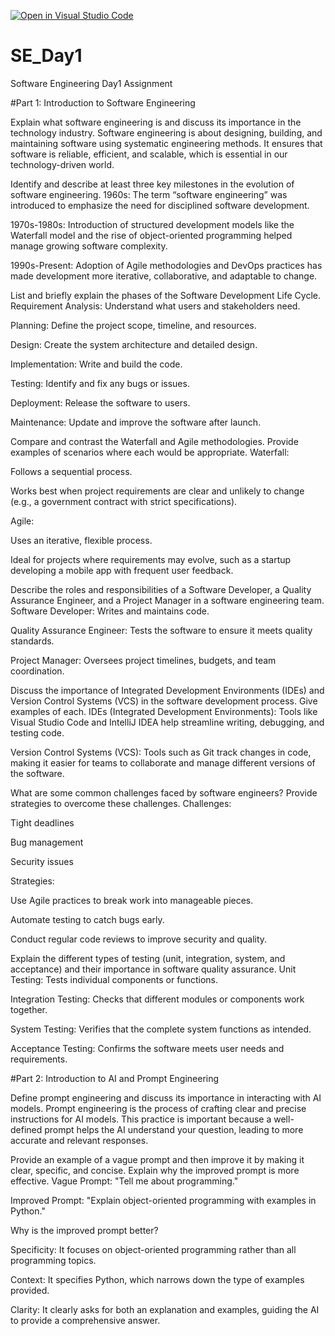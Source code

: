[![Open in Visual Studio Code](https://classroom.github.com/assets/open-in-vscode-2e0aaae1b6195c2367325f4f02e2d04e9abb55f0b24a779b69b11b9e10269abc.svg)](https://classroom.github.com/online_ide?assignment_repo_id=18390429&assignment_repo_type=AssignmentRepo)
# SE_Day1
Software Engineering Day1 Assignment

#Part 1: Introduction to Software Engineering

Explain what software engineering is and discuss its importance in the technology industry.
Software engineering is about designing, building, and maintaining software using systematic engineering methods. It ensures that software is reliable, efficient, and scalable, which is essential in our technology-driven world.

Identify and describe at least three key milestones in the evolution of software engineering.
1960s:
The term “software engineering” was introduced to emphasize the need for disciplined software development.

1970s-1980s:
Introduction of structured development models like the Waterfall model and the rise of object-oriented programming helped manage growing software complexity.

1990s-Present:
Adoption of Agile methodologies and DevOps practices has made development more iterative, collaborative, and adaptable to change.

List and briefly explain the phases of the Software Development Life Cycle.
Requirement Analysis: Understand what users and stakeholders need.

Planning: Define the project scope, timeline, and resources.

Design: Create the system architecture and detailed design.

Implementation: Write and build the code.

Testing: Identify and fix any bugs or issues.

Deployment: Release the software to users.

Maintenance: Update and improve the software after launch.

Compare and contrast the Waterfall and Agile methodologies. Provide examples of scenarios where each would be appropriate.
Waterfall:

Follows a sequential process.

Works best when project requirements are clear and unlikely to change (e.g., a government contract with strict specifications).


Agile:

Uses an iterative, flexible process.

Ideal for projects where requirements may evolve, such as a startup developing a mobile app with frequent user feedback.

Describe the roles and responsibilities of a Software Developer, a Quality Assurance Engineer, and a Project Manager in a software engineering team.
Software Developer:
Writes and maintains code.

Quality Assurance Engineer:
Tests the software to ensure it meets quality standards.

Project Manager:
Oversees project timelines, budgets, and team coordination.

Discuss the importance of Integrated Development Environments (IDEs) and Version Control Systems (VCS) in the software development process. Give examples of each.
IDEs (Integrated Development Environments):
Tools like Visual Studio Code and IntelliJ IDEA help streamline writing, debugging, and testing code.

Version Control Systems (VCS):
Tools such as Git track changes in code, making it easier for teams to collaborate and manage different versions of the software.

What are some common challenges faced by software engineers? Provide strategies to overcome these challenges.
Challenges:

Tight deadlines

Bug management

Security issues

Strategies:

Use Agile practices to break work into manageable pieces.

Automate testing to catch bugs early.

Conduct regular code reviews to improve security and quality.

Explain the different types of testing (unit, integration, system, and acceptance) and their importance in software quality assurance.
Unit Testing:
Tests individual components or functions.

Integration Testing:
Checks that different modules or components work together.

System Testing:
Verifies that the complete system functions as intended.

Acceptance Testing:
Confirms the software meets user needs and requirements.

#Part 2: Introduction to AI and Prompt Engineering


Define prompt engineering and discuss its importance in interacting with AI models.
Prompt engineering is the process of crafting clear and precise instructions for AI models. This practice is important because a well-defined prompt helps the AI understand your question, leading to more accurate and relevant responses.

Provide an example of a vague prompt and then improve it by making it clear, specific, and concise. Explain why the improved prompt is more effective.
Vague Prompt:
"Tell me about programming."

Improved Prompt:
"Explain object-oriented programming with examples in Python."

Why is the improved prompt better?

Specificity: It focuses on object-oriented programming rather than all programming topics.

Context: It specifies Python, which narrows down the type of examples provided.

Clarity: It clearly asks for both an explanation and examples, guiding the AI to provide a comprehensive answer.


